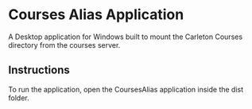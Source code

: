 # Courses Alias Application
A Desktop application for Windows built to mount the Carleton Courses directory from the courses server. 

## Instructions
To run the application, open the CoursesAlias application inside the dist folder. 
